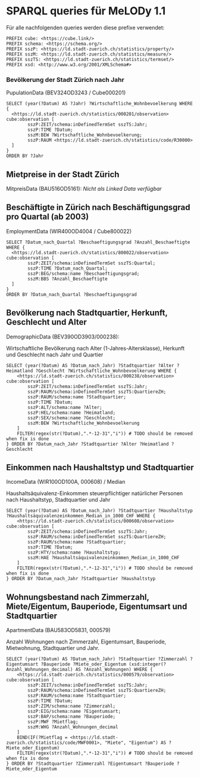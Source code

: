 # SPARQL queries für MeLODy 1.1
Für alle nachfolgenden queries werden diese prefixe verwendet:

```sparql
PREFIX cube: <https://cube.link/>
PREFIX schema: <https://schema.org/>
PREFIX sszP: <https://ld.stadt-zuerich.ch/statistics/property/>
PREFIX sszM: <https://ld.stadt-zuerich.ch/statistics/measure/>
PREFIX sszTS: <https://ld.stadt-zuerich.ch/statistics/termset/>
PREFIX xsd: <http://www.w3.org/2001/XMLSchema#>
```

### Bevölkerung der Stadt Zürich nach Jahr
PupulationData (BEV324OD3243 / Cube000201)

```sparql
SELECT (year(?Datum) AS ?Jahr) ?Wirtschaftliche_Wohnbevoelkerung WHERE {
  <https://ld.stadt-zuerich.ch/statistics/000201/observation> cube:observation [
  		sszP:ZEIT/schema:inDefinedTermSet sszTS:Jahr;
		sszP:TIME ?Datum;
        sszM:BEW ?Wirtschaftliche_Wohnbevoelkerung;
    	sszP:RAUM <https://ld.stadt-zuerich.ch/statistics/code/R30000>
  ]
} 
ORDER BY ?Jahr
```

## Mietpreise in der Stadt Zürich
MitpreisData (BAU516OD5161): *Nicht als Linked Data verfügbar*

## Beschäftigte in Zürich nach Beschäftigungsgrad pro Quartal (ab 2003)
EmploymentData (WIR400OD4004 / Cube800022)

```sparql
SELECT ?Datum_nach_Quartal ?Beschaeftigungsgrad ?Anzahl_Beschaeftigte WHERE {
  <https://ld.stadt-zuerich.ch/statistics/800022/observation> cube:observation [
  		sszP:ZEIT/schema:inDefinedTermSet sszTS:Quartal;
		sszP:TIME ?Datum_nach_Quartal;
		sszP:BEG/schema:name ?Beschaeftigungsgrad;
        sszM:BBS ?Anzahl_Beschaeftigte
  ]
} 
ORDER BY ?Datum_nach_Quartal ?Beschaeftigungsgrad
```

## Bevölkerung nach Stadtquartier, Herkunft, Geschlecht und Alter
DemographicData (BEV390OD3903/000238):

Wirtschaftliche Bevölkerung nach Alter (1-Jahres-Altersklasse), Herkunft und Geschlecht nach Jahr und Quartier

```sparql
SELECT (year(?Datum) AS ?Datum_nach_Jahr) ?Stadtquartier ?Alter ?Heimatland ?Geschlecht ?Wirtschaftliche_Wohnbevoelkerung WHERE {
    <https://ld.stadt-zuerich.ch/statistics/000238/observation> cube:observation [
        sszP:ZEIT/schema:inDefinedTermSet sszTS:Jahr;
        sszP:RAUM/schema:inDefinedTermSet sszTS:QuartiereZH;
        sszP:RAUM/schema:name ?Stadtquartier;
        sszP:TIME ?Datum;
        sszP:ALT/schema:name ?Alter;
        sszP:HEL/schema:name ?Heimatland;
        sszP:SEX/schema:name ?Geschlecht;
        sszM:BEW ?Wirtschaftliche_Wohnbevoelkerung
    ]
    FILTER(regex(str(?Datum),".*-12-31","i")) # TODO should be removed when fix is done
} ORDER BY ?Datum_nach_Jahr ?Stadtquartier ?Alter ?Heimatland ?Geschlecht
```

## Einkommen nach Haushaltstyp und Stadtquartier
IncomeData (WIR100OD100A, 000608) / Median

Haushaltsäquivalenz-Einkommen steuerpflichtiger natürlicher Personen nach Haushaltstyp, Stadtquartier und Jahr

```sparql
SELECT (year(?Datum) AS ?Datum_nach_Jahr) ?Stadtquartier ?Haushaltstyp ?Haushaltsäquivalenzeinkommen_Median_in_1000_CHF WHERE {
    <https://ld.stadt-zuerich.ch/statistics/000608/observation> cube:observation [
        sszP:ZEIT/schema:inDefinedTermSet sszTS:Jahr;
        sszP:RAUM/schema:inDefinedTermSet sszTS:QuartiereZH;
        sszP:RAUM/schema:name ?Stadtquartier;
        sszP:TIME ?Datum;
        sszP:HTY/schema:name ?Haushaltstyp;
        sszM:HAE ?Haushaltsäquivalenzeinkommen_Median_in_1000_CHF
    ]
    FILTER(regex(str(?Datum),".*-12-31","i")) # TODO should be removed when fix is done
} ORDER BY ?Datum_nach_Jahr ?Stadtquartier ?Haushaltstyp
```

## Wohnungsbestand nach Zimmerzahl, Miete/Eigentum, Bauperiode, Eigentumsart und Stadtquartier
ApartmentData (BAU583OD5831, 000579)

Anzahl Wohnungen nach Zimmerzahl, Eigentumsart, Bauperiode, Mietwohnung, Stadtquartier und Jahr.

```sparql
SELECT (year(?Datum) AS ?Datum_nach_Jahr) ?Stadtquartier ?Zimmerzahl ?Eigentumsart ?Bauperiode ?Miete_oder_Eigentum (xsd:integer(?Anzahl_Wohnungen_decimal) AS ?Anzahl_Wohnungen) WHERE {
    <https://ld.stadt-zuerich.ch/statistics/000579/observation> cube:observation [
        sszP:ZEIT/schema:inDefinedTermSet sszTS:Jahr;
        sszP:RAUM/schema:inDefinedTermSet sszTS:QuartiereZH;
        sszP:RAUM/schema:name ?Stadtquartier;
        sszP:TIME ?Datum;
        sszP:ZIM/schema:name ?Zimmerzahl;
        sszP:EIG/schema:name ?Eigentumsart;
        sszP:BAP/schema:name ?Bauperiode;
        sszP:MWF ?Mietflag;
        sszM:WHG ?Anzahl_Wohnungen_decimal
    ]
    BIND(IF(?Mietflag = <https://ld.stadt-zuerich.ch/statistics/code/MWF0001>, "Miete", "Eigentum") AS ?Miete_oder_Eigentum)
    FILTER(regex(str(?Datum),".*-12-31","i")) # TODO should be removed when fix is done
} ORDER BY ?Stadtquartier ?Zimmerzahl ?Eigentumsart ?Bauperiode ?Miete_oder_Eigentum
```
